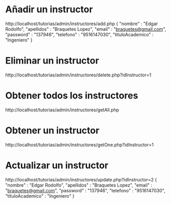 # Añadir un instructor

http://localhost/tutorias/admin/instructores/add.php
{
  "nombre" : "Edgar Rodolfo",
  "apellidos" : "Braquetes Lopez",
  "email" : "braquetes@gmail.com",
  "password" : "137946",
  "telefono" : "9516147030",
  "tituloAcademico" : "Ingeniero"
}

# Eliminar un instructor

http://localhost/tutorias/admin/instructores/delete.php?idInstructor=1

# Obtener todos los instructores

http://localhost/tutorias/admin/instructores/getAll.php

# Obtener un instructor

http://localhost/tutorias/admin/instructores/getOne.php?idInstructor=1

# Actualizar un instructor

http://localhost/tutorias/admin/instructores/update.php?idInstructor=2
{
  "nombre" : "Edgar Rodolfo",
  "apellidos" : "Braquetes Lopez",
  "email" : "braquetes@gmail.com",
  "password" : "137946",
  "telefono" : "9516147030",
  "tituloAcademico" : "Ingeniero"
}
